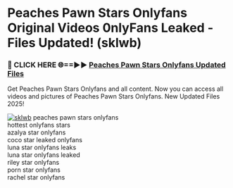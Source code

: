 # Peaches Pawn Stars Onlyfans Original Videos 0nlyFans Leaked - Files Updated! (sklwb)

<h3>🔴 CLICK HERE 🌐==►► <a href="https://tinyurl.com/2jnfzry5" rel="nofollow">Peaches Pawn Stars Onlyfans Updated Files</a></h3>

Get Peaches Pawn Stars Onlyfans and all content. Now you can access all videos and pictures of Peaches Pawn Stars Onlyfans. New Updated Files 2025!

[![sklwb](https://i.imgur.com/GyGTBgg.gif)](https://tinyurl.com/2jnfzry5)
peaches pawn stars onlyfans<br>
hottest onlyfans stars<br>
azalya star onlyfans<br>
coco star leaked onlyfans<br>
luna star onlyfans leaks<br>
luna star onlyfans leaked<br>
riley star onlyfans<br>
porn star onlyfans<br>
rachel star onlyfans
